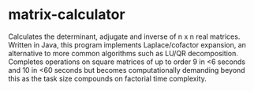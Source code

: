 # matrix-calculator
Calculates the determinant, adjugate and inverse of n x n real matrices. Written in Java,
this program implements Laplace/cofactor expansion, an alternative to more common algorithms such as LU/QR decomposition.
Completes operations on square matrices of up to order 9 in &lt;6 seconds and 10 in &lt;60 seconds but becomes computationally 
demanding beyond this as the task size compounds on factorial time complexity.

